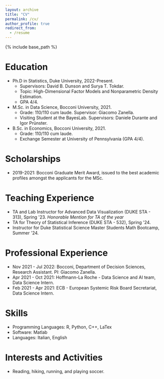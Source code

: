 ```yaml
---
layout: archive
title: "CV"
permalink: /cv/
author_profile: true
redirect_from:
  - /resume
---
```


{% include base_path %}

Education
======
* Ph.D in Statistics, Duke University, 2022-Present.
  * Supervisors: David B. Dunson and Surya T. Tokdar. 
  * Topic: High-Dimensional Factor Models and Nonparametric Density Estimation.
  * GPA 4/4.
* M.Sc. in Data Science, Bocconi University, 2021.
  * Grade: 110/110 cum laude. Supervisor: Giacomo Zanella.
  * Visiting Student at the BayesLab. Supervisors: Daniele Durante and Igor Prünster.
* B.Sc. in Economics, Bocconi University, 2021.
  * Grade: 110/110 cum laude. 
  * Exchange Semester at University of Pennsylvania (GPA 4/4).

Scholarships
======
* 2019-2021: Bocconi Graduate Merit Award, issued to the best academic profiles amongst the applicants for the MSc. 


Teaching Experience
======
* TA and Lab Instructor for Advanced Data Visualization (DUKE STA - 313), Spring '23. *Honorable Mention for TA of the year*
* TA for Theory of Statistical Inference (DUKE STA - 532), Spring '24.
* Instructor for Duke Statistical Science Master Students Math Bootcamp, Summer '24.


Professional Experience
======
* Nov 2021 - Jul 2022: Bocconi, Department of Decision Sciences, Research Assistant. PI: Giacomo Zanella.
* Apr 2021 - Oct 2021: Hoffmann-La Roche - Data Science and AI team, Data Science Intern.
* Feb 2021 - Apr 2021: ECB - European Systemic Risk Board Secretariat, Data Science Intern.

  
Skills
======
* Programming Languages: R, Python, C++, LaTex
* Software: Matlab
* Languages: Italian, English 

Interests and Activities
======
* Reading, hiking, running, and playing soccer.
